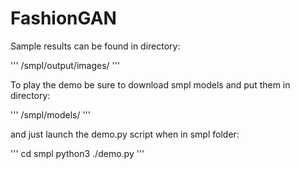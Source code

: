 # FashionGAN

Sample results can be found in directory:

'''
/smpl/output/images/
'''

To play the demo be sure to download smpl models and put them in directory:

'''
/smpl/models/
'''

and just launch the demo.py script when in smpl folder:

'''
cd smpl
python3 ./demo.py
'''
